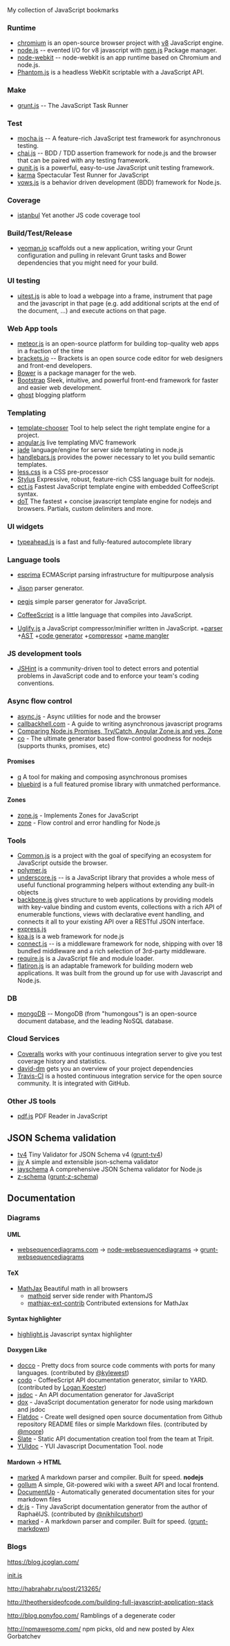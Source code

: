 My collection of JavaScript bookmarks

### Runtime

* [chromium](http://www.chromium.org/) is an open-source browser project with [v8](https://code.google.com/p/v8/)  JavaScript engine.
* [node.js](http://nodejs.org/) -- evented I/O for v8 javascript with [npm.js](https://www.npmjs.org/) Package manager.
* [node-webkit](https://github.com/rogerwang/node-webkit) -- node-webkit is an app runtime based on Chromium and node.js.
* [Phantom.js](http://phantomjs.org/) is a headless WebKit scriptable with a JavaScript API.

### Make

* [grunt.js](http://gruntjs.com/) -- The JavaScript Task Runner

### Test

* [mocha.js](http://visionmedia.github.io/mocha/) -- A feature-rich JavaScript test framework for asynchronous testing.
* [chai.js](https://github.com/chaijs/chai) -- BDD / TDD assertion framework for node.js and the browser that can be paired with any testing framework.
* [qunit.js](http://qunitjs.com/) is a powerful, easy-to-use JavaScript unit testing framework.
* [karma](https://github.com/karma-runner/karma) Spectacular Test Runner for JavaScript
* [vows.js](http://vowsjs.org/) is a behavior driven development (BDD) framework for Node.js.

### Coverage

* [istanbul](https://github.com/gotwarlost/istanbul) Yet another JS code coverage tool

### Build/Test/Release

* [yeoman.io](http://yeoman.io/) scaffolds out a new application, writing your Grunt configuration and pulling in relevant Grunt tasks and Bower dependencies that you might need for your build.

### UI testing

* [uitest.js](https://github.com/opitzconsulting/uitest.js) is able to load a webpage into a frame, instrument that page and the javascript in that page (e.g. add additional scripts at the end of the document, ...) and execute actions on that page.

### Web App tools

* [meteor.js](https://www.meteor.com/) is an open-source platform for building top-quality web apps in a fraction of the time
* [brackets.io](http://brackets.io/) -- Brackets is an open source code editor for web designers and front-end developers.
* [Bower](http://bower.io/) is a package manager for the web.
* [Bootstrap](https://github.com/twbs/bootstrap) Sleek, intuitive, and powerful front-end framework for faster and easier web development.
* [ghost](https://ghost.org/) blogging platform

### Templating

* [template-chooser](http://garann.github.io/template-chooser/) Tool to help select the right template engine for a project.
* [angular.js](http://angularjs.org/) live templating MVC framework
* [jade](http://jade-lang.com) language/engine for server side templating in node.js
* [handlebars.js](http://handlebarsjs.com/) provides the power necessary to let you build semantic templates.
* [less.css](http://lesscss.org/) is a CSS pre-processor
* [Stylus](http://learnboost.github.io/stylus/) Expressive, robust, feature-rich CSS language built for nodejs.
* [ect.js](https://github.com/baryshev/ect) Fastest JavaScript template engine with embedded CoffeeScript syntax.
* [doT](https://github.com/olado/doT) The fastest + concise javascript template engine for nodejs and browsers. Partials, custom delimiters and more.

### UI widgets

* [typeahead.js](https://github.com/twitter/typeahead.js) is a fast and fully-featured autocomplete library


### Language tools

* [esprima](https://github.com/ariya/esprima) ECMAScript parsing infrastructure for multipurpose analysis
* [Jison](http://zaach.github.io/jison/) parser generator.
* [pegjs](http://pegjs.majda.cz/) simple parser generator for JavaScript.


* [CoffeeScript](http://coffeescript.org/) is a little language that compiles into JavaScript.
* [Uglify.js](http://lisperator.net/uglifyjs/) a JavaScript compressor/minifier written in JavaScript. +[parser](http://lisperator.net/uglifyjs/parser) +[AST](http://lisperator.net/uglifyjs/ast) +[code generator](http://lisperator.net/uglifyjs/codegen) +[compressor](http://lisperator.net/uglifyjs/compress) +[name mangler](http://lisperator.net/uglifyjs/mangle)

### JS development tools

* [JSHint](http://jshint.com/) is a community-driven tool to detect errors and potential problems in JavaScript code and to enforce your team's coding conventions.

### Async flow control

* [async.js](https://github.com/caolan/async) - Async utilities for node and the browser
* [callbackhell.com](http://callbackhell.com) - A guide to writing asynchronous javascript programs
* [Comparing Node.js Promises, Try/Catch, Angular Zone.js and yes, Zone](http://npmawesome.com/posts/2014-04-16-promises-trycatch-zones/)
* [co](https://github.com/visionmedia/co) - The ultimate generator based flow-control goodness for nodejs (supports thunks, promises, etc)

#### Promises

* [q](https://github.com/kriskowal/q) A tool for making and composing asynchronous promises
* [bluebird](https://github.com/petkaantonov/bluebird) is a full featured promise library with unmatched performance.

#### Zones

* [zone.js](https://github.com/angular/zone.js) - Implements Zones for JavaScript
* [zone](https://github.com/strongloop/zone) - Flow control and error handling for Node.js

### Tools

* [Common.js](http://www.commonjs.org/) is a project with the goal of specifying an ecosystem for JavaScript outside the browser.
* [polymer.js](http://www.polymer-project.org/)
* [underscore.js](http://underscorejs.org/) -- is a JavaScript library that provides a whole mess of useful functional programming helpers without extending any built-in objects
* [backbone.js](http://backbonejs.org/) gives structure to web applications by providing models with key-value binding and custom events, collections with a rich API of enumerable functions, views with declarative event handling, and connects it all to your existing API over a RESTful JSON interface.
* [express.js](http://expressjs.com/)
* [koa.js](http://koajs.com/) is a web framework for node.js
* [connect.js](http://www.senchalabs.org/connect/) -- is a middleware framework for node, shipping with over 18 bundled middleware and a rich selection of 3rd-party middleware.
* [require.js](http://requirejs.org/) is a JavaScript file and module loader.
* [flatiron.js](http://flatironjs.org/) is an adaptable framework for building modern web applications. It was built from the ground up for use with Javascript and Node.js.

### DB

* [mongoDB](http://www.mongodb.org/) -- MongoDB (from "humongous") is an open-source document database, and the leading NoSQL database.

### Cloud Services

* [Coveralls](https://coveralls.io/) works with your continuous integration server to give you test coverage history and statistics.
* [david-dm](https://david-dm.org/) gets you an overview of your project dependencies
* [Travis-CI](https://travis-ci.org/) is a hosted continuous integration service for the open source community. It is integrated with GitHub.

### Other JS tools

* [pdf.js](http://mozilla.github.io/pdf.js/) PDF Reader in JavaScript


## JSON Schema validation

* [tv4](https://github.com/geraintluff/tv4) Tiny Validator for JSON Schema v4 ([grunt-tv4](https://github.com/Bartvds/grunt-tv4))
* [jjv](https://github.com/acornejo/jjv) A simple and extensible json-schema validator
* [jayschema](https://github.com/natesilva/jayschema) A comprehensive JSON Schema validator for Node.js
* [z-schema](https://github.com/zaggino/z-schema) ([grunt-z-schema](https://github.com/petrbela/grunt-z-schema))


## Documentation

### Diagrams

#### UML

* [websequencediagrams.com](https://www.websequencediagrams.com) -> [node-websequencediagrams](https://github.com/hildjj/node-websequencediagrams) -> [grunt-websequencediagrams](https://github.com/markbirbeck/grunt-websequencediagrams)

#### TeX

* [MathJax](https://github.com/mathjax/MathJax) Beautiful math in all browsers
   * [mathoid](https://github.com/gwicke/mathoid) server side render with PhantomJS
   * [mathjax-ext-contrib](https://github.com/leathrum/mathjax-ext-contrib) Contributed extensions for MathJax

#### Syntax highlighter

* [highlight.js](https://github.com/isagalaev/highlight.js) Javascript syntax highlighter

#### Doxygen Like

* [docco](http://jashkenas.github.com/docco/) - Pretty docs from source code comments with ports for many languages. (contributed by [@kylewest](https://twitter.com/kylewest))
* [codo](https://github.com/coffeedoc/codo) - CoffeeScript API documentation generator, similar to YARD. (contributed by [Logan Koester](http://github.com/logankoester))
* [jsdoc](https://github.com/jsdoc3/jsdoc) - An API documentation generator for JavaScript
* [dox](https://github.com/visionmedia/dox) - JavaScript documentation generator for node using markdown and jsdoc
* [Flatdoc](http://ricostacruz.com/flatdoc/) - Create well designed open source documentation from Github repository README files or simple Markdown files. (contributed by [@moore](http://twitter.com/moore))
* [Slate](https://github.com/tripit/slate) - Static API documentation creation tool from the team at Tripit.
* [YUIdoc](https://github.com/yui/yuidoc) - YUI Javascript Documentation Tool. node

#### Mardown -> HTML

* [marked](https://github.com/chjj/marked) A markdown parser and compiler. Built for speed. **nodejs**
* [gollum](https://github.com/gollum/gollum) A simple, Git-powered wiki with a sweet API and local frontend.
* [DocumentUp](http://documentup.com/) - Automatically generated documentation sites for your markdown files
* [dr.js](https://github.com/adobe-webplatform/dr.js) - Tiny JavaScript documentation generator from the author of RaphaëlJS.  (contributed by [@nikhilcutshort](https://twitter.com/nikhilcutshort))
* [marked](https://github.com/chjj/marked) - A markdown parser and compiler. Built for speed. ([grunt-markdown](https://github.com/treasonx/grunt-markdown))

### Blogs

https://blog.jcoglan.com/

[init.js](http://www.toptal.com/javascript/guide-to-full-stack-javascript-initjs)

http://habrahabr.ru/post/213265/

http://theothersideofcode.com/building-full-javascript-application-stack

http://blog.ponyfoo.com/ Ramblings of a degenerate coder

http://npmawesome.com/ npm picks, old and new posted by Alex Gorbatchev
